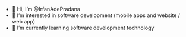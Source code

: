 - 👋 Hi, I’m @IrfanAdePradana
- 👀 I’m interested in software development (mobile apps and website / web app)
- 🌱 I’m currently learning software development technology

<!---
IrfanAdePradana/IrfanAdePradana is a ✨ special ✨ repository because its `README.md` (this file) appears on your GitHub profile.
You can click the Preview link to take a look at your changes.
--->
